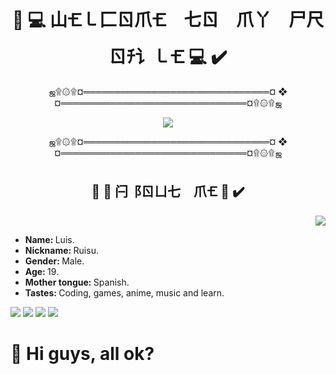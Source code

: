 <body>
  
  <div>
    <h1 align="center"> 🔘 💻 山🝗㇄⼕ㄖ爪🝗 七ㄖ 爪丫 尸尺ㄖﾁ讠㇄🝗 💻 ✔️ </h1>
    <p align="center"> ஜ۩۞۩¤══════════════════════════════¤ ❖ ¤══════════════════════════════¤۩۞۩ஜ </p>
    <p align="center">
      <img src="https://user-images.githubusercontent.com/93040363/149045061-5daa6ccc-c2a6-45f0-8fb7-82f2755e32b5.gif" style=""/>
    </p>
    <p align="center"> ஜ۩۞۩¤══════════════════════════════¤ ❖ ¤══════════════════════════════¤۩۞۩ஜ </p>
  </div>
  
  <div>
    <h2 align="center"> 🔘 🗼 闩⻏ㄖㄩ七 爪🝗 🗼 ✔️ </h2>
    <p align="right">
      <img src="https://c.tenor.com/E5ZvfSABuQUAAAAC/work-surprise.gif"/>
    </p>
    <ul>
      <li> <b> Name: </b> Luis. </li>
      <li> <b> Nickname: </b> Ruisu. </li>
      <li> <b> Gender: </b> Male. </li>
      <li> <b> Age: </b> 19. </li>
      <li> <b> Mother tongue: </b> Spanish. </li>
      <li> <b> Tastes: </b> Coding, games, anime, music and learn. </li>
    </ul>
      
  </div>
  
  <img src="https://github-readme-stats.vercel.app/api/top-langs/?username=RuisuEurimonio&layout=compact&theme=tokyonight">
  <img src="https://profile-counter.glitch.me/RuisuEurimonio/count.svg">
  <img src="https://img.shields.io/static/v1?label=&message=Oniichan&color=informational">
  <img src="https://readme-typing-svg.herokuapp.com?color=%2336BCF7&center=true&vCenter=true&lines=This+is+only+the+beginning;of+something+really;big.+.+.">
  
  <h1> 🥇 Hi guys, all ok? </h1>
  
</body>
